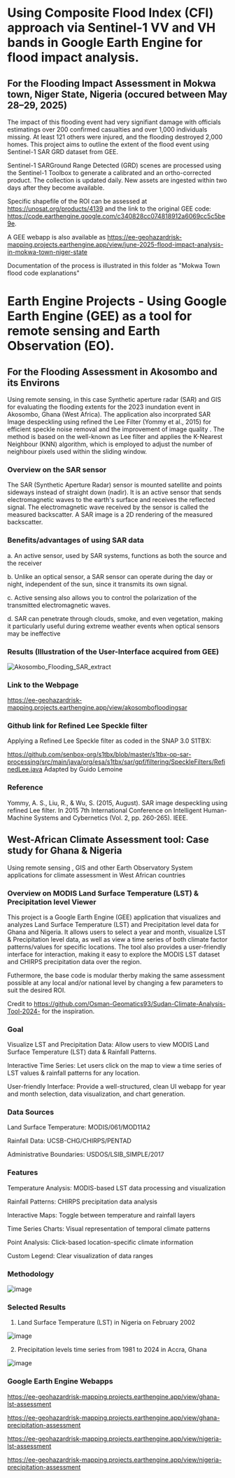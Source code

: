 # Using Composite Flood Index (CFI) approach via Sentinel-1 VV and VH bands in Google Earth Engine for flood impact analysis.

## For the Flooding Impact Assessment in Mokwa town, Niger State, Nigeria (occured between May 28–29, 2025)
The impact of this flooding event had very signifiant damage with officials estimatings over 200 confirmed casualties and over 1,000 individuals missing. At least 121 others were injured, and the flooding destroyed 2,000 homes. This project aims to outline the extent of the flood event using Sentinel-1 SAR GRD dataset from GEE. 

Sentinel-1 SARGround Range Detected (GRD) scenes are processed using the Sentinel-1 Toolbox to generate a calibrated and an ortho-corrected product. The collection is updated daily. New assets are ingested within two days after they become available.

Specific shapefile of the ROI can be assessed at https://unosat.org/products/4139 and the link to the original GEE code: https://code.earthengine.google.com/c340828cc074818912a6069cc5c5be9e. 

A GEE webapp is also available as https://ee-geohazardrisk-mapping.projects.earthengine.app/view/june-2025-flood-impact-analysis-in-mokwa-town-niger-state

Documentation of the process is illustrated in this folder as "Mokwa Town flood code explanations" 

# Earth Engine Projects - Using Google Earth Engine (GEE) as a tool for remote sensing and Earth Observation (EO).  


## For the Flooding Assessment in Akosombo and its Environs
Using remote sensing, in this case Synthetic aperture radar (SAR) and GIS for evaluating the flooding extents for the 2023 inundation event in Akosombo, Ghana (West Africa). The application also incorprated SAR Image despeckling using refined the Lee Filter (Yommy et al., 2015) for efficient speckle noise removal and the improvement of image quality . The method is based on the well-known as Lee filter and applies the K-Nearest Neighbour (KNN) algorithm, which  is employed to adjust the number of neighbour pixels used within the sliding window.


### Overview on the SAR sensor
The SAR (Synthetic Aperture Radar) sensor is mounted satellite and points sideways instead of straight down (nadir). It is an active sensor that sends electromagnetic waves to the earth's surface and receives the reflected signal. The electromagnetic wave received by the sensor is called the measured backscatter. A SAR image is a 2D rendering of the measured backscatter.

### Benefits/advantages of using SAR data
a. An active sensor, used by SAR systems, functions as both the source and the receiver 

b. Unlike an optical sensor, a SAR sensor can operate during the day or night, independent of the sun, since it transmits its own signal. 

c. Active sensing also allows you to control the polarization of the transmitted electromagnetic waves. 

d. SAR can penetrate through clouds, smoke, and even vegetation, making it particularly useful during extreme weather events when optical sensors may be ineffective

### Results (Illustration of the User-Interface acquired from GEE)
![Akosombo_Flooding_SAR_extract](https://github.com/user-attachments/assets/2fbf857b-0eb1-4029-8ba7-cf8a2846e6c9)

### Link to the Webpage
https://ee-geohazardrisk-mapping.projects.earthengine.app/view/akosombofloodingsar

### Github link for Refined Lee Speckle filter
Applying a Refined Lee Speckle filter as coded in the SNAP 3.0 S1TBX:

https://github.com/senbox-org/s1tbx/blob/master/s1tbx-op-sar-processing/src/main/java/org/esa/s1tbx/sar/gpf/filtering/SpeckleFilters/RefinedLee.java Adapted by Guido Lemoine

### Reference
Yommy, A. S., Liu, R., & Wu, S. (2015, August). SAR image despeckling using refined Lee filter. In 2015 7th International Conference on Intelligent Human-Machine Systems and Cybernetics (Vol. 2, pp. 260-265). IEEE.


## West-African Climate Assessment tool: Case study for Ghana & Nigeria

Using remote sensing , GIS and other Earth Observatory System applications for climate assessment in West African countries

### Overview on MODIS Land Surface Temperature (LST) & Precipitation level Viewer 
This project is a Google Earth Engine (GEE) application that visualizes and analyzes Land Surface Temperature (LST) and Precipitation level data for Ghana and Nigeria. It allows users to select a year and month, visualize LST & Precipitation level data, as well as view a time series of both climate factor patterns/values for specific locations. The tool also provides a user-friendly interface for interaction, making it easy to explore the MODIS LST dataset and CHIRPS precipitation data over the region.

Futhermore, the base code is modular therby making the same assessment possible at any local and/or national level by changing a few parameters to suit the desired ROI.

Credit to https://github.com/Osman-Geomatics93/Sudan-Climate-Analysis-Tool-2024- for the inspiration.

### Goal
Visualize LST and Precipitation Data: Allow users to view MODIS Land Surface Temperature (LST) data & Rainfall Patterns.

Interactive Time Series: Let users click on the map to view a time series of LST values & rainfall patterns for any location.

User-friendly Interface: Provide a well-structured, clean UI webapp for year and month selection, data visualization, and chart generation.

### Data Sources
Land Surface Temperature: MODIS/061/MOD11A2

Rainfall Data: UCSB-CHG/CHIRPS/PENTAD

Administrative Boundaries: USDOS/LSIB_SIMPLE/2017

### Features
Temperature Analysis: MODIS-based LST data processing and visualization

Rainfall Patterns: CHIRPS precipitation data analysis

Interactive Maps: Toggle between temperature and rainfall layers

Time Series Charts: Visual representation of temporal climate patterns

Point Analysis: Click-based location-specific climate information

Custom Legend: Clear visualization of data ranges

### Methodology

![image](https://github.com/user-attachments/assets/2f49d070-4806-4894-8e06-eef090cbe88b)

### Selected Results
1. Land Surface Temperature (LST) in Nigeria on February 2002

![image](https://github.com/user-attachments/assets/79008f78-53c5-46e5-a1d4-290470887f49)

2. Precipitation levels time series from 1981 to 2024 in Accra, Ghana

![image](https://github.com/user-attachments/assets/955c0f05-b6ab-414d-89fe-0ddba98486b7)

### Google Earth Engine Webapps
https://ee-geohazardrisk-mapping.projects.earthengine.app/view/ghana-lst-assessment

https://ee-geohazardrisk-mapping.projects.earthengine.app/view/ghana-precipitation-assessment

https://ee-geohazardrisk-mapping.projects.earthengine.app/view/nigeria-lst-assessment

https://ee-geohazardrisk-mapping.projects.earthengine.app/view/nigeria-precipitation-assessment



